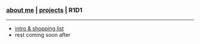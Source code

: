 ### [about me](https://abradaric.me)   |   [projects](https://abradaric.me/projects) | R1D1
* * *
*  [intro & shopping list](https://abradaric.me/r1d1_intro)
*   rest coming soon after
